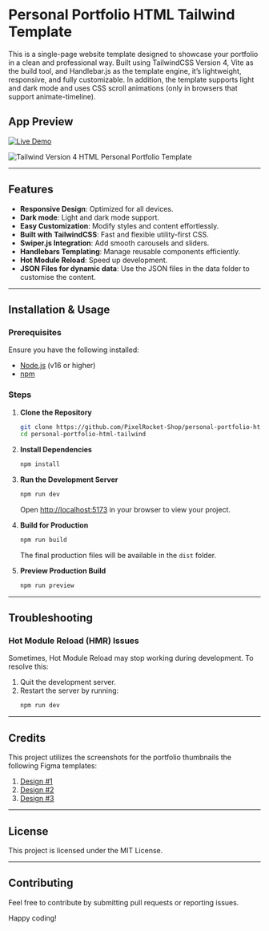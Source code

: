 # Personal Portfolio HTML Tailwind Template

This is a single-page website template designed to showcase your portfolio in a clean and professional way. Built using TailwindCSS Version 4, Vite as the build tool, and Handlebar.js as the template engine, it’s lightweight, responsive, and fully customizable. In addition, the template supports light and dark mode and uses CSS scroll animations (only in browsers that support animate-timeline).

## App Preview

[![Live Demo](https://img.shields.io/badge/Live_Demo-Visit-blue?style=for-the-badge)](https://personal-portfolio-html-tailwind.vercel.app)

![Tailwind Version 4 HTML Personal Portfolio Template](https://github.com/PixelRocket-Shop/personal-portfolio-html-tailwind/blob/main/public/images/preview.png 'Tailwind Version 4 HTML Personal Portfolio Template')

---

## Features

- **Responsive Design**: Optimized for all devices.
- **Dark mode**: Light and dark mode support.
- **Easy Customization**: Modify styles and content effortlessly.
- **Built with TailwindCSS**: Fast and flexible utility-first CSS.
- **Swiper.js Integration**: Add smooth carousels and sliders.
- **Handlebars Templating**: Manage reusable components efficiently.
- **Hot Module Reload**: Speed up development.
- **JSON Files for dynamic data**: Use the JSON files in the data folder to customise the content.

---

## Installation & Usage

### Prerequisites

Ensure you have the following installed:

- [Node.js](https://nodejs.org/) (v16 or higher)
- [npm](https://www.npmjs.com/)

### Steps

1. **Clone the Repository**

   ```bash
   git clone https://github.com/PixelRocket-Shop/personal-portfolio-html-tailwind.git
   cd personal-portfolio-html-tailwind
   ```

2. **Install Dependencies**

   ```bash
   npm install
   ```

3. **Run the Development Server**

   ```bash
   npm run dev
   ```

   Open [http://localhost:5173](http://localhost:5173) in your browser to view your project.

4. **Build for Production**

   ```bash
   npm run build
   ```

   The final production files will be available in the `dist` folder.

5. **Preview Production Build**
   ```bash
   npm run preview
   ```

---

## Troubleshooting

### Hot Module Reload (HMR) Issues

Sometimes, Hot Module Reload may stop working during development. To resolve this:

1. Quit the development server.
2. Restart the server by running:
   ```bash
   npm run dev
   ```

---

## Credits

This project utilizes the screenshots for the portfolio thumbnails the following Figma templates:

1. [Design #1](https://www.figma.com/community/file/1119800724233920173)
2. [Design #2](https://www.figma.com/community/file/1024566846450249486)
3. [Design #3](https://www.figma.com/community/file/1160643318126575855)

---

## License

This project is licensed under the MIT License.

---

## Contributing

Feel free to contribute by submitting pull requests or reporting issues.

Happy coding!
